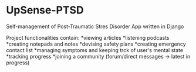 # UpSense-PTSD
Self-management of Post-Traumatic Stres Disorder App written in Django

Project functionalities contain:
  *viewing articles
  *listening podcasts
  *creating notepads and notes
  *devising safety plans
  *creating emergency contact list
  *managing symptoms and keeping trck of user's mental state
  *tracking progress
  *joining a community (forum/direct messages -> latest in progress)


